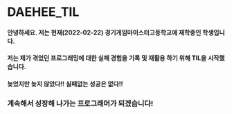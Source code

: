 # DAEHEE_TIL

#### 안녕하세요. 저는 현재(2022-02-22) 경기게임마이스터고등학교에 재학중인 학생입니다.
#### 저는 제가 겪었던 프로그래밍에 대한 실패 경험을 기록 및 재활용 하기 위해 TIL을 시작했습니다.
#### 늦었지만 늦지 않았다!! 실패없는 성공은 없다!!
### 계속해서 성장해 나가는 프로그래머가 되겠습니다!
